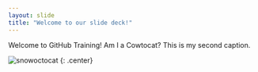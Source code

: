 ```yaml
---
layout: slide
title: "Welcome to our slide deck!"
---
```


Welcome to GitHub Training! Am I a Cowtocat?
This is my second caption.

![snowoctocat](https://octodex.github.com/images/snowoctocat.png)
{: .center}
